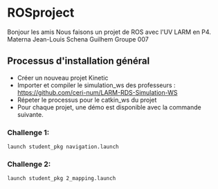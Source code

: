 # ROSproject

Bonjour les amis
Nous faisons un projet de ROS avec l'UV LARM en P4.
Materna Jean-Louis
Schena Guilhem
Groupe 007

## Processus d'installation général

* Créer un nouveau projet Kinetic
* Importer et compiler le simulation_ws des professeurs : https://github.com/ceri-num/LARM-RDS-Simulation-WS
* Répeter le processus pour le catkin_ws du projet
* Pour chaque projet, une démo est disponible avec la commande suivante.

### Challenge 1:

````
launch student_pkg navigation.launch
````

### Challenge 2:

````
launch student_pkg 2_mapping.launch
````
